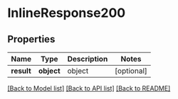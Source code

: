 # InlineResponse200

## Properties
Name | Type | Description | Notes
------------ | ------------- | ------------- | -------------
**result** | **object** | object | [optional] 

[[Back to Model list]](../README.md#documentation-for-models) [[Back to API list]](../README.md#documentation-for-api-endpoints) [[Back to README]](../README.md)


